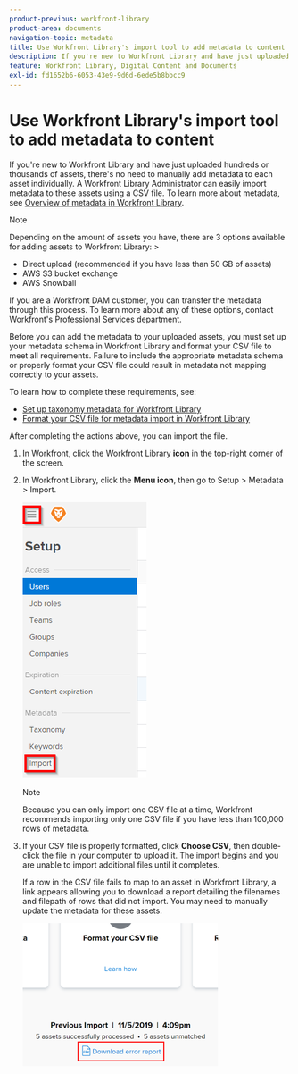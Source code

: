 ```yaml
---
product-previous: workfront-library
product-area: documents
navigation-topic: metadata
title: Use Workfront Library's import tool to add metadata to content
description: If you're new to Workfront Library and have just uploaded hundreds or thousands of assets, there's no need to manually add metadata to each asset individually. A Workfront Library Administrator can easily import metadata to these assets using a CSV file. To learn more about metadata, see Overview of metadata in Workfront Library.
feature: Workfront Library, Digital Content and Documents
exl-id: fd1652b6-6053-43e9-9d6d-6ede5b8bbcc9
---
```

# Use Workfront Library's import tool to add metadata to content

If you're new to Workfront Library and have just uploaded hundreds or thousands of assets, there's no need to manually add metadata to each asset individually. A Workfront Library Administrator can easily import metadata to these assets using a CSV file. To learn more about metadata, see [Overview of metadata in Workfront Library](../../../workfront-library/administration-and-setup/metadata/metadata-overview.md).

>[!NOTE]
>
>Depending on the amount of assets you have, there are 3 options available for adding assets to Workfront Library: >
>* Direct upload (recommended if you have less than 50 GB of assets)
>* AWS S3 bucket exchange
>* AWS Snowball
>
>If you are a Workfront DAM customer, you can transfer the metadata through this process. To learn more about any of these options, contact Workfront's Professional Services department.

Before you can add the metadata to your uploaded assets, you must set up your metadata schema in Workfront Library and format your CSV file to meet all requirements. Failure to include the appropriate metadata schema or properly format your CSV file could result in metadata not mapping correctly to your assets.

To learn how to complete these requirements, see:

* [Set up taxonomy metadata for Workfront Library](../../../workfront-library/administration-and-setup/metadata/set-up-taxonomy-metadata.md) 
* [Format your CSV file for metadata import in Workfront Library](../../../workfront-library/administration-and-setup/metadata/format-your-csv-file-for-metadata-import.md)

After completing the actions above, you can import the file.

1. In Workfront, click the Workfront Library **icon** in the top-right corner of the screen.
1. In Workfront Library, click the **Menu icon**, then go to Setup > Metadata > Import.

   ![](assets/import-area.png)

   >[!NOTE]
   >
   >Because you can only import one CSV file at a time, Workfront recommends importing only one CSV file if you have less than 100,000 rows of metadata.

1. If your CSV file is properly formatted, click **Choose CSV**, then double-click the file in your computer to upload it. The import begins and you are unable to import additional files until it completes.

   If a row in the CSV file fails to map to an asset in Workfront Library, a link appears allowing you to download a report detailing the filenames and filepath of rows that did not import. You may need to manually update the metadata for these assets.

   ![](assets/download-error-report-350x256.png)
